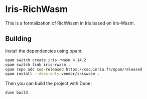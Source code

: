 # Iris-RichWasm

This is a formalization of RichWasm in Iris based on Iris-Wasm.

## Building

Install the dependencies using opam:

```bash
opam switch create iris-rwasm 4.14.2
opam switch link iris-rwasm .
opam repo add coq-released https://coq.inria.fr/opam/released
opam install --deps-only vendor/iriswasm .
```

Then you can build the project with Dune:

```bash
dune build
```
